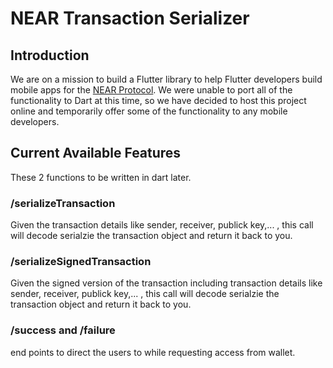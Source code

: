 # NEAR Transaction Serializer

## Introduction
We are on a mission to build a Flutter library to help Flutter developers build mobile apps for the [NEAR Protocol](https://near.org). We were unable to port all of the functionality to Dart at this time, so we have decided to host this project online and temporarily offer some of the functionality to any mobile developers.


## Current Available Features
These 2 functions to be written in dart later.

### /serializeTransaction 
Given the transaction details like sender, receiver, publick key,... , this call will decode serialzie the transaction object and return it back to you. 

### /serializeSignedTransaction
Given the signed version of the transaction including transaction details like sender, receiver, publick key,... , this call will decode serialzie the transaction object and return it back to you. 

### /success and /failure 
end points to direct the users to while requesting access from wallet.


